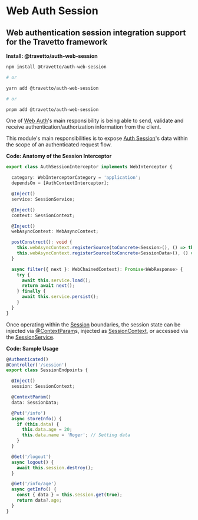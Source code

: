<!-- This file was generated by @travetto/doc and should not be modified directly -->
<!-- Please modify https://github.com/travetto/travetto/tree/main/module/auth-web-session/DOC.tsx and execute "npx trv doc" to rebuild -->
# Web Auth Session

## Web authentication session integration support for the Travetto framework

**Install: @travetto/auth-web-session**
```bash
npm install @travetto/auth-web-session

# or

yarn add @travetto/auth-web-session

# or

pnpm add @travetto/auth-web-session
```

One of [Web Auth](https://github.com/travetto/travetto/tree/main/module/auth-web#readme "Web authentication integration support for the Travetto framework")'s main responsibility is being able to send, validate and receive authentication/authorization information from the client. 

This module's main responsibilities is to expose [Auth Session](https://github.com/travetto/travetto/tree/main/module/auth-session#readme "Session provider for the travetto auth module.")'s data within the scope of an authenticated request flow.

**Code: Anatomy of the Session Interceptor**
```typescript
export class AuthSessionInterceptor implements WebInterceptor {

  category: WebInterceptorCategory = 'application';
  dependsOn = [AuthContextInterceptor];

  @Inject()
  service: SessionService;

  @Inject()
  context: SessionContext;

  @Inject()
  webAsyncContext: WebAsyncContext;

  postConstruct(): void {
    this.webAsyncContext.registerSource(toConcrete<Session>(), () => this.context.get(true));
    this.webAsyncContext.registerSource(toConcrete<SessionData>(), () => this.context.get(true).data);
  }

  async filter({ next }: WebChainedContext): Promise<WebResponse> {
    try {
      await this.service.load();
      return await next();
    } finally {
      await this.service.persist();
    }
  }
}
```

Once operating within the [Session](https://github.com/travetto/travetto/tree/main/module/auth-session/src/session.ts#L6) boundaries, the session state can be injected via [@ContextParam](https://github.com/travetto/travetto/tree/main/module/web/src/decorator/param.ts#L61)s, injected as [SessionContext](https://github.com/travetto/travetto/tree/main/module/auth-session/src/context.ts#L11),  or accessed via the [SessionService](https://github.com/travetto/travetto/tree/main/module/auth-session/src/service.ts#L14).

**Code: Sample Usage**
```typescript
@Authenticated()
@Controller('/session')
export class SessionEndpoints {

  @Inject()
  session: SessionContext;

  @ContextParam()
  data: SessionData;

  @Put('/info')
  async storeInfo() {
    if (this.data) {
      this.data.age = 20;
      this.data.name = 'Roger'; // Setting data
    }
  }

  @Get('/logout')
  async logout() {
    await this.session.destroy();
  }

  @Get('/info/age')
  async getInfo() {
    const { data } = this.session.get(true);
    return data?.age;
  }
}
```

